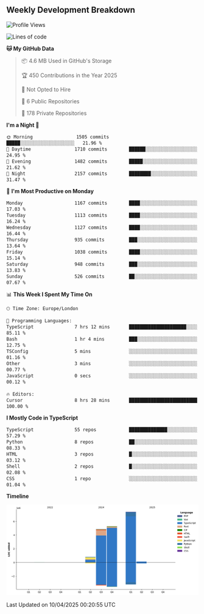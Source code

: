 


## Weekly Development Breakdown
<!--START_SECTION:waka-->
![Profile Views](http://img.shields.io/badge/Profile%20Views-0-blue)

![Lines of code](https://img.shields.io/badge/From%20Hello%20World%20I%27ve%20Written-18.5%20million%20lines%20of%20code-blue)

**🐱 My GitHub Data** 

> 📦 4.6 MB Used in GitHub's Storage 
 > 
> 🏆 450 Contributions in the Year 2025
 > 
> 🚫 Not Opted to Hire
 > 
> 📜 6 Public Repositories 
 > 
> 🔑 178 Private Repositories 
 > 
**I'm a Night 🦉** 

```text
🌞 Morning                1505 commits        █████░░░░░░░░░░░░░░░░░░░░   21.96 % 
🌆 Daytime                1710 commits        ██████░░░░░░░░░░░░░░░░░░░   24.95 % 
🌃 Evening                1482 commits        █████░░░░░░░░░░░░░░░░░░░░   21.62 % 
🌙 Night                  2157 commits        ████████░░░░░░░░░░░░░░░░░   31.47 % 
```
📅 **I'm Most Productive on Monday** 

```text
Monday                   1167 commits        ████░░░░░░░░░░░░░░░░░░░░░   17.03 % 
Tuesday                  1113 commits        ████░░░░░░░░░░░░░░░░░░░░░   16.24 % 
Wednesday                1127 commits        ████░░░░░░░░░░░░░░░░░░░░░   16.44 % 
Thursday                 935 commits         ███░░░░░░░░░░░░░░░░░░░░░░   13.64 % 
Friday                   1038 commits        ████░░░░░░░░░░░░░░░░░░░░░   15.14 % 
Saturday                 948 commits         ███░░░░░░░░░░░░░░░░░░░░░░   13.83 % 
Sunday                   526 commits         ██░░░░░░░░░░░░░░░░░░░░░░░   07.67 % 
```


📊 **This Week I Spent My Time On** 

```text
🕑︎ Time Zone: Europe/London

💬 Programming Languages: 
TypeScript               7 hrs 12 mins       █████████████████████░░░░   85.11 % 
Bash                     1 hr 4 mins         ███░░░░░░░░░░░░░░░░░░░░░░   12.75 % 
TSConfig                 5 mins              ░░░░░░░░░░░░░░░░░░░░░░░░░   01.16 % 
Other                    3 mins              ░░░░░░░░░░░░░░░░░░░░░░░░░   00.77 % 
JavaScript               0 secs              ░░░░░░░░░░░░░░░░░░░░░░░░░   00.12 % 

🔥 Editors: 
Cursor                   8 hrs 28 mins       █████████████████████████   100.00 % 
```

**I Mostly Code in TypeScript** 

```text
TypeScript               55 repos            ██████████████░░░░░░░░░░░   57.29 % 
Python                   8 repos             ██░░░░░░░░░░░░░░░░░░░░░░░   08.33 % 
HTML                     3 repos             █░░░░░░░░░░░░░░░░░░░░░░░░   03.12 % 
Shell                    2 repos             █░░░░░░░░░░░░░░░░░░░░░░░░   02.08 % 
CSS                      1 repo              ░░░░░░░░░░░░░░░░░░░░░░░░░   01.04 % 
```



**Timeline**

![Lines of Code chart](https://raw.githubusercontent.com/mars-arch/mars-arch/main/assets/bar_graph.png)


 Last Updated on 10/04/2025 00:20:55 UTC
<!--END_SECTION:waka-->
